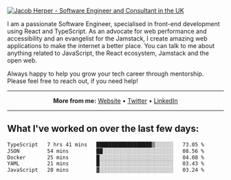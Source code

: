 [![Jacob Herper - Software Engineer and Consultant in the UK](https://res.cloudinary.com/jacobherper/image/upload/v1641506277/gh-image.png)](https://jacobherper.com/)

I am a passionate Software Engineer, specialised in front-end development using React and TypeScript. As an advocate for web performance and accessibility and an evangelist for the Jamstack, I create amazing web applications to make the internet a better place. You can talk to me about anything related to JavaScript, the React ecosystem, Jamstack and the open web.

Always happy to help you grow your tech career through mentorship. Please feel free to reach out, if you need help!

---

<p align="center">
  <strong>More from me:</strong> 
  <a href="https://jacobherper.com/">Website</a> •
  <a href="https://twitter.com/intent/follow?screen_name=jakeherp&tw_p=followbutton">Twitter</a> •
  <a href="https://www.linkedin.com/in/jacobherper/">LinkedIn</a>
</p>

---

## What I've worked on over the last few days:

<!--START_SECTION:waka-->

```txt
TypeScript   7 hrs 41 mins   ██████████████████▒░░░░░░   73.05 %
JSON         54 mins         ██░░░░░░░░░░░░░░░░░░░░░░░   08.56 %
Docker       25 mins         █░░░░░░░░░░░░░░░░░░░░░░░░   04.08 %
YAML         21 mins         █░░░░░░░░░░░░░░░░░░░░░░░░   03.43 %
JavaScript   20 mins         ▓░░░░░░░░░░░░░░░░░░░░░░░░   03.24 %
```

<!--END_SECTION:waka-->
